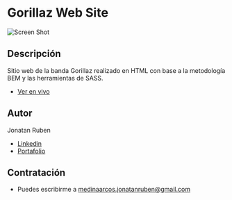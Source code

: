 # Gorillaz Web Site
![Screen Shot]()

## Descripción
Sitio web de la banda Gorillaz realizado en HTML con base a la metodología BEM y las herramientas de SASS.  
* [Ver en vivo]()
## Autor 
Jonatan Ruben
* [Linkedin](https://www.linkedin.com/in/medinajonatan45/)
* [Portafolio](https://medinajonatan45.github.io/MyPortfolio/)

## Contratación
* Puedes escribirme a medinaarcos.jonatanruben@gmail.com